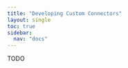 ```yaml
---
title: "Developing Custom Connectors"
layout: single
toc: true
sidebar:
  nav: "docs"
---
```


TODO
